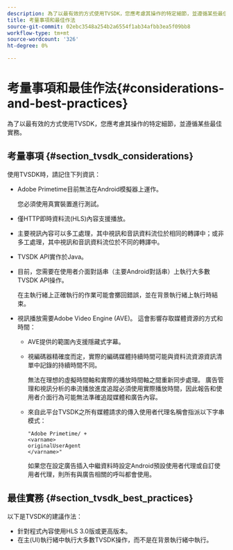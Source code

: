 ```yaml
---
description: 為了以最有效的方式使用TVSDK，您應考慮其操作的特定細節，並遵循某些最佳實務。
title: 考量事項和最佳作法
source-git-commit: 02ebc3548a254b2a6554f1ab34afbb3ea5f09bb8
workflow-type: tm+mt
source-wordcount: '326'
ht-degree: 0%

---
```


# 考量事項和最佳作法{#considerations-and-best-practices}

為了以最有效的方式使用TVSDK，您應考慮其操作的特定細節，並遵循某些最佳實務。

## 考量事項 {#section_tvsdk_considerations}

使用TVSDK時，請記住下列資訊：

* Adobe Primetime目前無法在Android模擬器上運作。

  您必須使用真實裝置進行測試。
* 僅HTTP即時資料流(HLS)內容支援播放。
* 主要視訊內容可以多工處理，其中視訊和音訊資料流位於相同的轉譯中；或非多工處理，其中視訊和音訊資料流位於不同的轉譯中。
* TVSDK API實作於Java。
* 目前，您需要在使用者介面對話串（主要Android對話串）上執行大多數TVSDK API操作。

  在主執行緒上正確執行的作業可能會擲回錯誤，並在背景執行緒上執行時結束。
* 視訊播放需要Adobe Video Engine (AVE)。 這會影響存取媒體資源的方式和時間：

   * AVE提供的範圍內支援隱藏式字幕。
   * 視編碼器精確度而定，實際的編碼媒體持續時間可能與資料流資源資訊清單中記錄的持續時間不同。

     無法在理想的虛擬時間軸和實際的播放時間軸之間重新同步處理。 廣告管理和視訊分析的串流播放進度追蹤必須使用實際播放時間，因此報告和使用者介面行為可能無法準確追蹤媒體和廣告內容。
   * 來自此平台TVSDK之所有媒體請求的傳入使用者代理名稱會指派以下字串模式：

     ```
     "Adobe Primetime/ + 
     <varname>
     originalUserAgent
     </varname>" 
     ```

     如果您在設定廣告插入中繼資料時設定Android預設使用者代理或自訂使用者代理，則所有與廣告相關的呼叫都會使用。

## 最佳實務 {#section_tvsdk_best_practices}

以下是TVSDK的建議作法：

* 針對程式內容使用HLS 3.0版或更高版本。
* 在主(UI)執行緒中執行大多數TVSDK操作，而不是在背景執行緒中執行。
